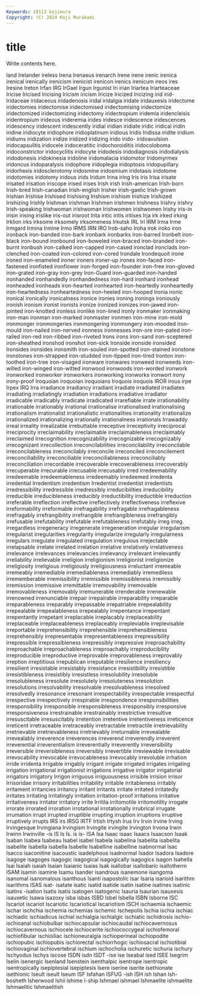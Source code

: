 ```yaml
---
Keywords: 18113 kojimura
Copyright: (C) 2024 Koji Murakami
---
```


# title

Write contents here.



land Irelander ireless Irena Irenaeus irenarch
Irene irene irenic irenica irenical irenically irenicism irenicist irenicon irenics
irenicum ireos ires Iresine Ireton Irfan IRG IrGael Irgun Irgunist
Iri irian Iriartea Iriarteaceae Iricise Iricised Iricising Iricism iricism Iricize
Iricized Iricizing irid irid- Iridaceae iridaceous iridadenosis iridal iridalgia iridate
iridauxesis iridectome iridectomies iridectomise iridectomised iridectomising iridectomize iridectomized iridectomizing iridectomy
iridectropium iridemia iridencleisis iridentropium irideous irideremia irides iridesce iridescence iridescences
iridescency iridescent iridescently iridial iridian iridiate iridic iridical iridin iridine
iridiocyte iridiophore iridioplatinum iridious Iridis Iridissa iridite iridium iridiums iridization
iridize iridized iridizing irido irido- iridoavulsion iridocapsulitis iridocele iridoceratitic iridochoroiditis
iridocoloboma iridoconstrictor iridocyclitis iridocyte iridodesis iridodiagnosis iridodialysis iridodonesis iridokinesia iridoline
iridomalacia iridomotor Iridomyrmex iridoncus iridoparalysis iridophore iridoplegia iridoptosis iridopupillary iridorhexis
iridosclerotomy iridosmine iridosmium iridotasis iridotome iridotomies iridotomy iridous irids Iridum
Irina iring Iris iris Irisa irisate irisated irisation iriscope irised
irises Irish irish Irish-american Irish-born Irish-bred Irish-canadian Irish-english Irisher irish-gaelic
Irish-grown Irishian Irishise Irishised Irishising Irishism irishism Irishize Irishized Irishizing
Irishly Irishman irishman Irishmen irishmen Irishness Irishry irishry Irish-speaking Irishwoman
irishwoman Irishwomen irishwomen Irishy iris-in irisin irising irislike iris-out irisroot
Irita iritic iritis iritises Irja irk irked irking Irklion irks
irksome irksomely irksomeness Irkutsk IRL Irl IRM Irma Irme Irmgard
Irmina Irmine Irmo IRMS IRN IRO Irob-saho Iroha irok iroko
iron ironback iron-banded iron-bark ironbark ironbarks iron-barred Ironbelt iron-black iron-bound
ironbound iron-boweled iron-braced iron-branded iron-burnt ironbush iron-calked iron-capped iron-cased ironclad
ironclads iron-clenched iron-coated iron-colored iron-cored Irondale Irondequoit irone ironed iron-enameled
ironer ironers ironer-up irones iron-faced iron-fastened ironfisted ironflower iron-forged iron-founder
iron-free iron-gloved iron-grated iron-gray iron-grey Iron-Guard iron-guarded iron-handed ironhanded ironhandedly
ironhandedness iron-hard ironhard ironhead ironheaded ironheads iron-hearted ironhearted iron-heartedly ironheartedly
iron-heartedness ironheartedness iron-heeled iron-hooped Ironia ironic ironical ironically ironicalness ironice
ironies ironing ironings ironiously ironish ironism ironist ironists ironize ironized
ironizes iron-jawed iron-jointed iron-knotted ironless ironlike iron-lined ironly ironmaker ironmaking
iron-man ironman iron-marked ironmaster ironmen iron-mine iron-mold ironmonger ironmongeries ironmongering
ironmongery iron-mooded iron-mould iron-nailed iron-nerved ironness ironnesses iron-ore iron-pated iron-railed
iron-red iron-ribbed iron-riveted Irons irons iron-sand iron-sceptered iron-sheathed ironshod ironshot
iron-sick Ironside ironside ironsided Ironsides ironsides ironsmith iron-souled iron-spotted iron-stained
ironstone ironstones iron-strapped iron-studded iron-tipped iron-tired Ironton iron-toothed iron-tree iron-visaged
ironware ironwares ironweed ironweeds iron-willed iron-winged iron-witted ironwood ironwoods iron-worded
ironwork ironworked ironworker ironworkers ironworking ironworks ironwort irony irony-proof Iroquoian
iroquoian iroquoians Iroquois iroquois IROR irous irpe Irpex IRQ Irra
irradiance irradiancy irradiant irradiate irradiated irradiates irradiating irradiatingly irradiation irradiations
irradiative irradiator irradicable irradicably irradicate irradicated irrarefiable irrate irrationability irrationable
irrationably irrational irrationalise irrationalised irrationalising irrationalism irrationalist irrationalistic irrationalities irrationality
irrationalize irrationalized irrationalizing irrationally irrationalness irrationals Irrawaddy irreal irreality irrealizable
irrebuttable irreceptive irreceptivity irreciprocal irreciprocity irreclaimability irreclaimable irreclaimableness irreclaimably irreclaimed
irrecognition irrecognizability irrecognizable irrecognizably irrecognizant irrecollection irreconcilabilities irreconcilability irreconcilable irreconcilableness
irreconcilably irreconcile irreconciled irreconcilement irreconciliability irreconciliable irreconciliableness irreconciliably irreconciliation irrecordable
irrecoverable irrecoverableness irrecoverably irrecuperable irrecurable irrecusable irrecusably irred irredeemability irredeemable
irredeemableness irredeemably irredeemed irredenta irredential Irredentism irredentism Irredentist irredentist irredentists
irredressibility irredressible irredressibly irreducibilities irreducibility irreducible irreducibleness irreducibly irreductibility irreductible
irreduction irreferable irreflection irreflective irreflectively irreflectiveness irreflexive irreformability irreformable irrefragability
irrefragable irrefragableness irrefragably irrefrangibility irrefrangible irrefrangibleness irrefrangibly irrefusable irrefutability irrefutable
irrefutableness irrefutably irreg irreg. irregardless irregeneracy irregenerate irregeneration irregular irregularism
irregularist irregularities irregularity irregularize irregularly irregularness irregulars irregulate irregulated irregulation
irregulous irrejectable irrelapsable irrelate irrelated irrelation irrelative irrelatively irrelativeness irrelevance
irrelevances irrelevancies irrelevancy irrelevant irrelevantly irreliability irrelievable irreligion irreligionism irreligionist
irreligionize irreligiosity irreligious irreligiously irreligiousness irreluctant irremeable irremeably irremediable irremediableness
irremediably irremediless irrememberable irremissibility irremissible irremissibleness irremissibly irremission irremissive irremittable
irremovability irremovable irremovableness irremovably irremunerable irrenderable irrenewable irrenowned irrenunciable irrepair
irrepairable irreparability irreparable irreparableness irreparably irrepassable irrepatriable irrepealability irrepealable irrepealableness
irrepealably irrepentance irrepentant irrepentantly irrepetant irreplacable irreplacably irreplaceability irreplaceable irreplaceableness
irreplaceably irrepleviable irreplevisable irreportable irreprehensibility irreprehensible irreprehensibleness irreprehensibly irrepresentable irrepresentableness
irrepressibility irrepressible irrepressibleness irrepressibly irrepressive irreproachability irreproachable irreproachableness irreproachably irreproducibility
irreproducible irreproductive irreprovable irreprovableness irreprovably irreption irreptitious irrepublican irreputable irresilience
irresiliency irresilient irresistable irresistably irresistance irresistibility irresistible irresistibleness irresistibly irresistless
irresolubility irresoluble irresolubleness irresolute irresolutely irresoluteness irresolution irresolutions irresolvability irresolvable
irresolvableness irresolved irresolvedly irresonance irresonant irrespectability irrespectable irrespectful irrespective irrespectively
irrespirable irrespondence irresponsibilities irresponsibility irresponsible irresponsibleness irresponsibly irresponsive irresponsiveness irrestrainable
irrestrainably irrestrictive irresultive irresuscitable irresuscitably irretention irretentive irretentiveness irreticence irreticent
irretraceable irretraceably irretractable irretractile irretrievability irretrievable irretrievableness irretrievably irreturnable irrevealable
irrevealably irreverence irreverences irreverend irreverendly irreverent irreverential irreverentialism irreverentially irreverently
irreversibility irreversible irreversibleness irreversibly irrevertible irreviewable irrevisable irrevocability irrevocable irrevocableness
irrevocably irrevoluble irrhation irride irridenta irrigable irrigably irrigant irrigate irrigated
irrigates irrigating irrigation irrigational irrigationist irrigations irrigative irrigator irrigatorial irrigators
irrigatory Irrigon irriguous irriguousness irrisible irrision irrisor Irrisoridae irrisory irritabilities
irritability irritable irritableness irritably irritament irritancies irritancy irritant irritants irritate
irritated irritatedly irritates irritating irritatingly irritation irritation-proof irritations irritative irritativeness
irritator irritatory irrite Irritila irritomotile irritomotility irrogate irrorate irrorated irroration
irrotational irrotationally irrubrical irrugate irrumation irrupt irrupted irruptible irrupting irruption
irruptions irruptive irruptively irrupts IRS irs IRSG IRTF Irtish Irtysh
Irus Irv Irvin Irvine Irving Irvingesque Irvingiana Irvingism Irvingite irvingite
Irvington Irvona Irwin Irwinn Irwinville -is IS Is Is. is
is- ISA Isa Isaac isaac Isaacs Isaacson Isaak Isaban Isabea
Isabeau Isabel isabel Isabela isabelina Isabelita isabelita isabelite Isabella isabella
Isabelle Isabelline isabelline isabnormal Isac Isacco isaconitine isacoustic isadelphous isadnormal
Isador Isadora Isadore isagoge isagoges isagogic isagogical isagogically isagogics isagon
Isahella Isai Isaiah isaiah Isaian Isaianic Isaias Isak isallobar isallobaric
isallotherm ISAM isamin isamine Isamu Isander isandrous isanemone isangoma isanomal
isanomalous isanthous Isanti isapostolic Isar Isaria isarioid isarithm isarithms ISAS
isat- isatate isatic isatid isatide isatin isatine isatines isatinic isatins
-isation Isatis isatis isatogen isatogenic Isauria Isaurian isauxesis isauxetic Isawa
isazoxy isba isbas ISBD Isbel Isbella ISBN Isborne ISC Iscariot
iscariot Iscariotic Iscariotical Iscariotism ISCH ischaemia ischaemic ischar ischchia ischemia
ischemias ischemic Ischepolis Ischia ischia ischiac ischiadic ischiadicus ischial ischialgia
ischialgic ischiatic ischidrosis ischio- ischioanal ischiobulbar ischiocapsular ischiocaudal ischiocavernosus ischiocavernous
ischiocele ischiocerite ischiococcygeal ischiofemoral ischiofibular ischioiliac ischioneuralgia ischioperineal ischiopodite ischiopubic
ischiopubis ischiorectal ischiorrhogic ischiosacral ischiotibial ischiovaginal ischiovertebral ischium ischocholia ischuretic
ischuria ischury Ischyodus Ischys iscose ISDN isdn ISDT -ise ise
Iseabal ised ISEE Isegrim Iselin isenergic Isenland Isenstein isenthalpic isentrope
isentropic isentropically isepiptesial isepiptesis Isere iserine iserite isethionate isethionic Iseult
iseult Iseum ISF Isfahan ISFUG -ish ISH ish Ishan Ish-bosheth
Isherwood Ishii ishime I-ship Ishmael ishmael Ishmaelite ishmaelite Ishmaelitic Ishmaelitish
